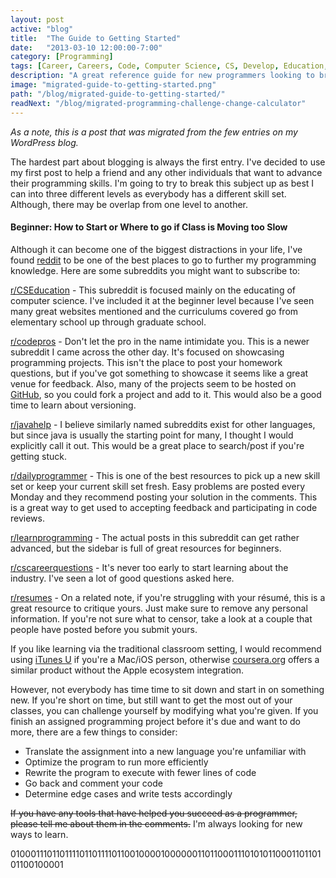 ```yaml
---
layout: post
active: "blog"
title:  "The Guide to Getting Started"
date:   "2013-03-10 12:00:00-7:00"
category: [Programming]
tags: [Career, Careers, Code, Computer Science, CS, Develop, Education, GitHub, Help, Java, Programming, Reddit, Resume]
description: "A great reference guide for new programmers looking to branch out from the classroom."
image: "migrated-guide-to-getting-started.png"
path: "/blog/migrated-guide-to-getting-started/"
readNext: "/blog/migrated-programming-challenge-change-calculator"
---
```

*As a note, this is a post that was migrated from the few entries on my WordPress blog.*

The hardest part about blogging is always the first entry. I've decided to use my first post to help a friend and any other individuals that want to advance their programming skills. I'm going to try to break this subject up as best I can into three different levels as everybody has a different skill set. Although, there may be overlap from one level to another.

#### Beginner: How to Start or Where to go if Class is Moving too Slow
Although it can become one of the biggest distractions in your life, I've found [reddit](http://www.reddit.com) to be one of the best places to go to further my programming knowledge. Here are some subreddits you might want to subscribe to:

[r/CSEducation](http://www.reddit.com/r/CSEducation) - This subreddit is focused mainly on the educating of computer science. I've included it at the beginner level because I've seen many great websites mentioned and the curriculums covered go from elementary school up through graduate school.

[r/codepros](http://www.reddit.com/r/codepros) - Don't let the pro in the name intimidate you. This is a newer subreddit I came across the other day. It's focused on showcasing programming projects. This isn't the place to post your homework questions, but if you've got something to showcase it seems like a great venue for feedback. Also, many of the projects seem to be hosted on [GitHub](https://github.com/), so you could fork a project and add to it. This would also be a good time to learn about versioning.

[r/javahelp](http://www.reddit.com/r/javahelp) - I believe similarly named subreddits exist for other languages, but since java is usually the starting point for many, I thought I would explicitly call it out. This would be a great place to search/post if you're getting stuck.

[r/dailyprogrammer](http://www.reddit.com/r/dailyprogrammer) - This is one of the best resources to pick up a new skill set or keep your current skill set fresh. Easy problems are posted every Monday and they recommend posting your solution in the comments. This is a great way to get used to accepting feedback and participating in code reviews.

[r/learnprogramming](http://www.reddit.com/r/learnprogramming) - The actual posts in this subreddit can get rather advanced, but the sidebar is full of great resources for beginners.

[r/cscareerquestions](http://www.reddit.com/r/cscareerquestions) - It's never too early to start learning about the industry. I've seen a lot of good questions asked here.

[r/resumes](http://www.reddit.com/r/resumes) - On a related note, if you're struggling with your résumé, this is a great resource to critique yours. Just make sure to remove any personal information. If you're not sure what to censor, take a look at a couple that people have posted before you submit yours.

If you like learning via the traditional classroom setting, I would recommend using [iTunes U](http://www.apple.com/education/itunes-u/) if you're a Mac/iOS person, otherwise [coursera.org](http://coursera.org/) offers a similar product without the Apple ecosystem integration.

However, not everybody has time time to sit down and start in on something new. If you're short on time, but still want to get the most out of your classes, you can challenge yourself by modifying what you're given. If you finish an assigned programming project before it's due and want to do more, there are a few things to consider:

- Translate the assignment into a new language you're unfamiliar with
- Optimize the program to run more efficiently
- Rewrite the program to execute with fewer lines of code
- Go back and comment your code
- Determine edge cases and write tests accordingly

<s>If you have any tools that have helped you succeed as a programmer, please tell me about them in the comments.</s> I'm always looking for new ways to learn.

<p style="word-break: break-all;">01000111011011110110111101100100001000000110110001110101011000110110101100100001</p>
